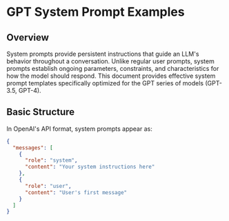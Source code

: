 # GPT System Prompt Examples

## Overview

System prompts provide persistent instructions that guide an LLM's behavior throughout a conversation. Unlike regular user prompts, system prompts establish ongoing parameters, constraints, and characteristics for how the model should respond. This document provides effective system prompt templates specifically optimized for the GPT series of models (GPT-3.5, GPT-4).

## Basic Structure

In OpenAI's API format, system prompts appear as:

```json
{
  "messages": [
    {
      "role": "system",
      "content": "Your system instructions here"
    },
    {
      "role": "user",
      "content": "User's first message"
    }
  ]
}
